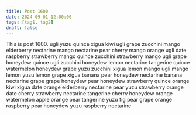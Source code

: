 ```yaml
---
title: Post 1600
date: 2024-09-01 12:00:00
tags: [tag1, tag2]
draft: false
---
```

This is post 1600.
ugli
yuzu
quince
xigua
kiwi
ugli
grape
zucchini
mango
elderberry
nectarine
mango
nectarine
pear
cherry
mango
orange
ugli
date
raspberry
strawberry
mango
quince
zucchini
strawberry
mango
ugli
grape
honeydew
quince
ugli
zucchini
honeydew
lemon
nectarine
tangerine
quince
watermelon
honeydew
grape
yuzu
zucchini
xigua
lemon
mango
ugli
mango
lemon
yuzu
lemon
grape
xigua
banana
pear
honeydew
nectarine
banana
nectarine
grape
grape
honeydew
pear
honeydew
strawberry
quince
orange
kiwi
xigua
date
orange
elderberry
nectarine
pear
yuzu
strawberry
orange
date
cherry
strawberry
nectarine
tangerine
cherry
honeydew
orange
watermelon
apple
orange
pear
tangerine
yuzu
fig
pear
grape
orange
raspberry
pear
honeydew
yuzu
raspberry
nectarine
